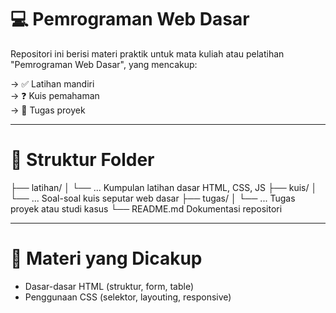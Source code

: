 # 💻 Pemrograman Web Dasar

Repositori ini berisi materi praktik untuk mata kuliah atau pelatihan "Pemrograman Web Dasar", yang mencakup:

-> ✅ Latihan mandiri  
-> ❓ Kuis pemahaman  
-> 📝 Tugas proyek

------------------

# 📂 Struktur Folder

├── latihan/
│ └── ... Kumpulan latihan dasar HTML, CSS, JS
├── kuis/
│ └── ... Soal-soal kuis seputar web dasar
├── tugas/
│ └── ...  Tugas proyek atau studi kasus
└── README.md  Dokumentasi repositori


------------------

# 📘 Materi yang Dicakup

- Dasar-dasar HTML (struktur, form, table)
- Penggunaan CSS (selektor, layouting, responsive)
